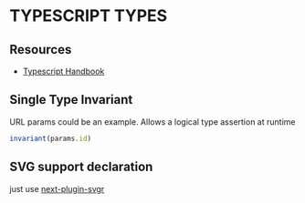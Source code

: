 # TYPESCRIPT TYPES

## Resources

- [Typescript Handbook](https://www.typescriptlang.org/docs/handbook/intro.html)

## Single Type Invariant

URL params could be an example. Allows a logical type assertion at runtime

```typescript
invariant(params.id)
```

## SVG support declaration

just use [next-plugin-svgr](https://github.com/platypusrex/next-plugin-svgr)
